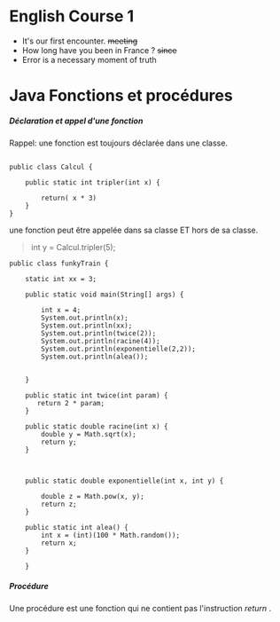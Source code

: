 # English Course 1

* It's our first encounter. ~~meeting~~
* How long have you been in France ? ~~since~~
* Error is a necessary moment of truth

# Java Fonctions et procédures

##### Déclaration et appel d'une fonction

Rappel: une fonction est toujours déclarée dans une classe.

```

public class Calcul {

	public static int tripler(int x) {

		return( x * 3)
	}
}

```
une fonction peut être appelée dans sa classe ET hors de sa classe.

> int y = Calcul.tripler(5);

```
public class funkyTrain {
	
	static int xx = 3;
	
	public static void main(String[] args) {
		
		int x = 4;
		System.out.println(x);
		System.out.println(xx);
		System.out.println(twice(2));
		System.out.println(racine(4));
		System.out.println(exponentielle(2,2));
		System.out.println(alea());
		
		
	}

	public static int twice(int param) {
	   return 2 * param;
	}
	
	public static double racine(int x) {
		double y = Math.sqrt(x);
		return y;
	}



	public static double exponentielle(int x, int y) {
	
		double z = Math.pow(x, y);
		return z;
	}
	
	public static int alea() {
		int x = (int)(100 * Math.random());
		return x;
	}
	
	}

```

##### Procédure
Une procédure est une fonction qui ne contient pas l'instruction *return* .


